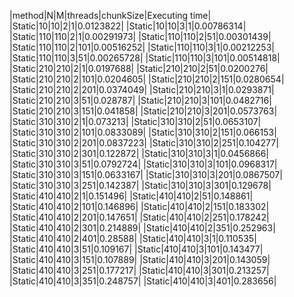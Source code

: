 |method|N|M|threads|chunkSize|Executing time|
|Static|10|10|2|1|0.0123822|
|Static|10|10|3|1|0.00786314|
|Static|110|110|2|1|0.00291973|
|Static|110|110|2|51|0.00301439|
|Static|110|110|2|101|0.00516252|
|Static|110|110|3|1|0.00212253|
|Static|110|110|3|51|0.00265728|
|Static|110|110|3|101|0.00514818|
|Static|210|210|2|1|0.0197688|
|Static|210|210|2|51|0.0200276|
|Static|210|210|2|101|0.0204605|
|Static|210|210|2|151|0.0280654|
|Static|210|210|2|201|0.0374049|
|Static|210|210|3|1|0.0293871|
|Static|210|210|3|51|0.028787|
|Static|210|210|3|101|0.0482716|
|Static|210|210|3|151|0.041858|
|Static|210|210|3|201|0.0573763|
|Static|310|310|2|1|0.073213|
|Static|310|310|2|51|0.0653107|
|Static|310|310|2|101|0.0833089|
|Static|310|310|2|151|0.066153|
|Static|310|310|2|201|0.0837223|
|Static|310|310|2|251|0.104277|
|Static|310|310|2|301|0.122872|
|Static|310|310|3|1|0.0456866|
|Static|310|310|3|51|0.0792724|
|Static|310|310|3|101|0.0968317|
|Static|310|310|3|151|0.0633167|
|Static|310|310|3|201|0.0867507|
|Static|310|310|3|251|0.142387|
|Static|310|310|3|301|0.129678|
|Static|410|410|2|1|0.151496|
|Static|410|410|2|51|0.148861|
|Static|410|410|2|101|0.146896|
|Static|410|410|2|151|0.183302|
|Static|410|410|2|201|0.147651|
|Static|410|410|2|251|0.178242|
|Static|410|410|2|301|0.214889|
|Static|410|410|2|351|0.252963|
|Static|410|410|2|401|0.28588|
|Static|410|410|3|1|0.110535|
|Static|410|410|3|51|0.109167|
|Static|410|410|3|101|0.143477|
|Static|410|410|3|151|0.107889|
|Static|410|410|3|201|0.143059|
|Static|410|410|3|251|0.177217|
|Static|410|410|3|301|0.213257|
|Static|410|410|3|351|0.248757|
|Static|410|410|3|401|0.283656|
